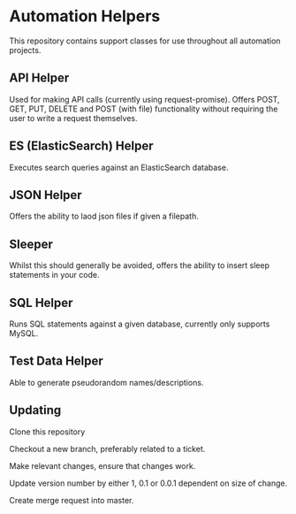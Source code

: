 # Automation Helpers

This repository contains support classes for use throughout all automation projects.

## API Helper

Used for making API calls (currently using request-promise).  Offers POST, GET, PUT, DELETE and POST (with file) functionality without requiring the user to write a request themselves.

## ES (ElasticSearch) Helper

Executes search queries against an ElasticSearch database.

## JSON Helper

Offers the ability to laod json files if given a filepath.

## Sleeper

Whilst this should generally be avoided, offers the ability to insert sleep statements in your code.

## SQL Helper

Runs SQL statements against a given database, currently only supports MySQL.

## Test Data Helper

Able to generate pseudorandom names/descriptions.

## Updating
Clone this repository

Checkout a new branch, preferably related to a ticket.

Make relevant changes, ensure that changes work.

Update version number by either 1, 0.1 or 0.0.1 dependent on size of change.

Create merge request into master.
